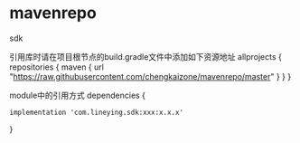 # mavenrepo
sdk

引用库时请在项目根节点的build.gradle文件中添加如下资源地址
allprojects {
    repositories {
        maven { url "https://raw.githubusercontent.com/chengkaizone/mavenrepo/master" }
    }
}

module中的引用方式
dependencies {
    
    implementation 'com.lineying.sdk:xxx:x.x.x'
}
